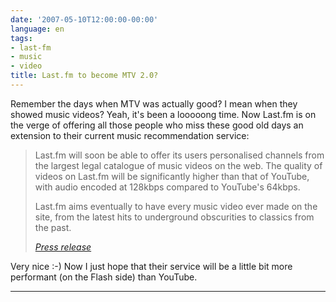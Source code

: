 ```yaml
---
date: '2007-05-10T12:00:00-00:00'
language: en
tags:
- last-fm
- music
- video
title: Last.fm to become MTV 2.0?
---
```



Remember the days when MTV was actually good? I mean when they showed music videos? Yeah, it's been a looooong time. Now Last.fm is on the verge of offering all those people who miss these good old days an extension to their current music recommendation service:

<blockquote><p>Last.fm will soon be able to offer its users personalised channels from the largest legal catalogue of music videos on the web. The quality of videos on Last.fm will be significantly higher than that of YouTube, with audio encoded at 128kbps compared to YouTube's 64kbps.</p><p>Last.fm aims eventually to have every music video ever made on the site, from the latest hits to underground obscurities to classics from the past.</p><cite><a href="http://www.prweb.com/releases/2007/5/prweb525152.htm">Press release</a></cite></blockquote>

Very nice :-) Now I just hope that their service will be a little bit more performant (on the Flash side) than YouTube. 

-------------------------------


